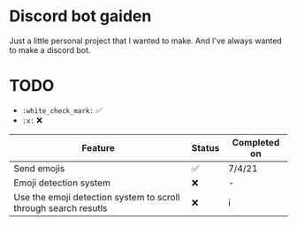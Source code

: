 # Discord bot gaiden
Just a little personal project that I wanted to make. And I've always wanted to make a discord bot.


# TODO
- `:white_check_mark:` :white_check_mark:  
- `:x:` :x:  

| Feature | Status | Completed on |
|---------|--------|--------------|
| Send emojis | :white_check_mark: | 7/4/21 |
| Emoji detection system | :x: | - |
| Use the emoji detection system to scroll through search resutls | :x: | i |
